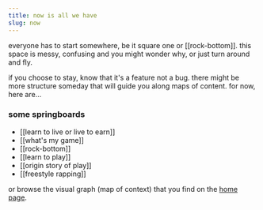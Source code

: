 ```yaml
---
title: now is all we have
slug: now
---
```


everyone has to start somewhere, be it square one or [[rock-bottom]]. this space is messy, confusing and you might wonder why, or just turn around and fly.

if you choose to stay, know that it's a feature not a bug. there might be more structure someday that will guide you along maps of content. for now, here are...

### some springboards
- [[learn to live or live to earn]]
- [[what's my game]]
- [[rock-bottom]]
- [[learn to play]]
- [[origin story of play]]
- [[freestyle rapping]]

or browse the visual graph (map of context) that you find on the [home page](/).